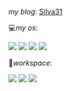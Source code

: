*my blog*:  [Silva31](hyh31.top)

💻*my os*:

![](https://img.shields.io/badge/mac%20os-000000?style=for-the-badge&logo=apple&logoColor=white) ![](https://img.shields.io/badge/Windows-0078D6?style=for-the-badge&logo=windows&logoColor=white) ![](https://img.shields.io/badge/Android-3DDC84?style=for-the-badge&logo=android&logoColor=white) ![](https://img.shields.io/badge/Ubuntu-E95420?style=for-the-badge&logo=ubuntu&logoColor=white)

🔭*workspace*:

![](https://img.shields.io/badge/Apple-MacBook_Air_2020-999999?style=for-the-badge&logo=apple&logoColor=white) ![](https://img.shields.io/badge/NVIDIA-GTX3060-76B900?style=for-the-badge&logo=nvidia&logoColor=white) ![](https://img.shields.io/badge/Intel-Core_i7_10th-0071C5?style=for-the-badge&logo=intel&logoColor=white)
<!--
**silvadreamer/silvadreamer** is a ✨ _special_ ✨ repository because its `README.md` (this file) appears on your GitHub profile.

Here are some ideas to get you started:

- 🔭 I’m currently working on ...
- 🌱 I’m currently learning ...
- 👯 I’m looking to collaborate on ...
- 🤔 I’m looking for help with ...
- 💬 Ask me about ...
- 📫 How to reach me: ...
- 😄 Pronouns: ...
- ⚡ Fun fact: ...
-->
